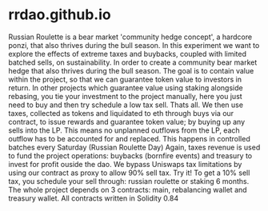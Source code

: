 # rrdao.github.io
Russian Roulette is a bear market 'community hedge concept', a hardcore ponzi, that also thrives during the bull season. 
In this experiment we want to explore the effects of extreme taxes and buybacks, coupled with limited batched sells, on sustainability. 
In order to create a community bear market hedge that also thrives during the bull season. 
The goal is to contain value within the project, so that we can guarantee token value to investors in return. 
In other projects which guarantee value using staking alongside rebasing, you tie your investment to the project manually, here you just need to buy and then try schedule a low tax sell. Thats all. 
We then use taxes, collected as tokens and liquidated to eth through buys via our contract, to issue rewards and guarantee token value; by buying up any sells into the LP. 
This means no unplanned outflows from the LP, each outflow has to be accounted for and replaced. 
This happens in controlled batches every Saturday (Russian Roulette Day) Again, taxes revenue is used to fund the project operations: buybacks (bornfire events) and treasury to invest for profit ouside the dao. 
We bypass Uniswaps tax limitations by using our contract as proxy to allow 90% sell tax. Try it! 
To get a 10% sell tax, you schedule your sell through: russian roulette or staking 6 months. 
The whole project depends on 3 contracts: main, rebalancing wallet and treasury wallet. 
All contracts written in Solidity 0.84
